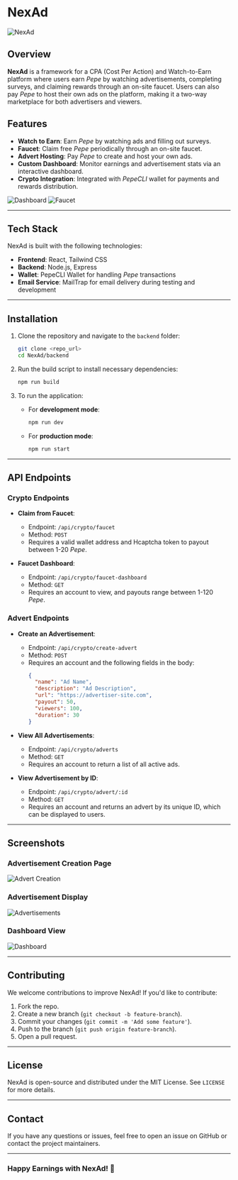 # NexAd

![NexAd](./imgs/hero.png)

## Overview

**NexAd** is a framework for a CPA (Cost Per Action) and Watch-to-Earn platform where users earn *Pepe* by watching advertisements, completing surveys, and claiming rewards through an on-site faucet. Users can also pay *Pepe* to host their own ads on the platform, making it a two-way marketplace for both advertisers and viewers.

## Features

- **Watch to Earn**: Earn *Pepe* by watching ads and filling out surveys.
- **Faucet**: Claim free *Pepe* periodically through an on-site faucet.
- **Advert Hosting**: Pay *Pepe* to create and host your own ads.
- **Custom Dashboard**: Monitor earnings and advertisement stats via an interactive dashboard.
- **Crypto Integration**: Integrated with *PepeCLI* wallet for payments and rewards distribution.

![Dashboard](./imgs/dashboard.png)
![Faucet](./imgs/faucet.png)

---

## Tech Stack

NexAd is built with the following technologies:

- **Frontend**: React, Tailwind CSS
- **Backend**: Node.js, Express
- **Wallet**: PepeCLI Wallet for handling *Pepe* transactions
- **Email Service**: MailTrap for email delivery during testing and development

---

## Installation

1. Clone the repository and navigate to the `backend` folder:
   ```bash
   git clone <repo_url>
   cd NexAd/backend
   ```

2. Run the build script to install necessary dependencies:
   ```bash
   npm run build
   ```

3. To run the application:
   - For **development mode**: 
     ```bash
     npm run dev
     ```
   - For **production mode**:
     ```bash
     npm run start
     ```

---

## API Endpoints

### Crypto Endpoints

- **Claim from Faucet**:
  - Endpoint: `/api/crypto/faucet`
  - Method: `POST`
  - Requires a valid wallet address and Hcaptcha token to payout between 1-20 *Pepe*.

- **Faucet Dashboard**:
  - Endpoint: `/api/crypto/faucet-dashboard`
  - Method: `GET`
  - Requires an account to view, and payouts range between 1-120 *Pepe*.

### Advert Endpoints

- **Create an Advertisement**:
  - Endpoint: `/api/crypto/create-advert`
  - Method: `POST`
  - Requires an account and the following fields in the body:
    ```json
    {
      "name": "Ad Name",
      "description": "Ad Description",
      "url": "https://advertiser-site.com",
      "payout": 50,
      "viewers": 100,
      "duration": 30
    }
    ```

- **View All Advertisements**:
  - Endpoint: `/api/crypto/adverts`
  - Method: `GET`
  - Requires an account to return a list of all active ads.

- **View Advertisement by ID**:
  - Endpoint: `/api/crypto/advert/:id`
  - Method: `GET`
  - Requires an account and returns an advert by its unique ID, which can be displayed to users.

---

## Screenshots

### Advertisement Creation Page
![Advert Creation](./imgs/advertise.png)

### Advertisement Display
![Advertisements](./imgs/advertisments.png)

### Dashboard View
![Dashboard](./imgs/dashboard.png)

---

## Contributing

We welcome contributions to improve NexAd! If you'd like to contribute:

1. Fork the repo.
2. Create a new branch (`git checkout -b feature-branch`).
3. Commit your changes (`git commit -m 'Add some feature'`).
4. Push to the branch (`git push origin feature-branch`).
5. Open a pull request.

---

## License

NexAd is open-source and distributed under the MIT License. See `LICENSE` for more details.

---

## Contact

If you have any questions or issues, feel free to open an issue on GitHub or contact the project maintainers.

--- 

### Happy Earnings with NexAd! 🎉
